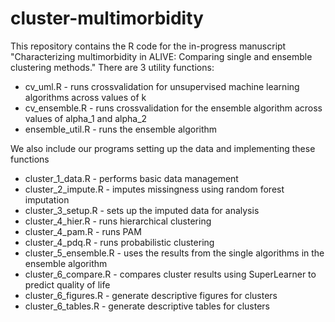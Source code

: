 # cluster-multimorbidity
This repository contains the R code for the in-progress manuscript "Characterizing multimorbidity in ALIVE: Comparing single and ensemble clustering methods." There are 3 utility functions:
  - cv_uml.R - runs crossvalidation for unsupervised machine learning algorithms across values of k
  - cv_ensemble.R - runs crossvalidation for the ensemble algorithm across values of alpha_1 and alpha_2
  - ensemble_util.R - runs the ensemble algorithm

We also include our programs setting up the data and implementing these functions
  - cluster_1_data.R - performs basic data management
  - cluster_2_impute.R - imputes missingness using random forest imputation
  - cluster_3_setup.R - sets up the imputed data for analysis
  - cluster_4_hier.R - runs hierarchical clustering
  - cluster_4_pam.R - runs PAM
  - cluster_4_pdq.R - runs probabilistic clustering
  - cluster_5_ensemble.R - uses the results from the single algorithms in the ensemble algorithm
  - cluster_6_compare.R - compares cluster results using SuperLearner to predict quality of life
  - cluster_6_figures.R - generate descriptive figures for clusters
  - cluster_6_tables.R - generate descriptive tables for clusters

